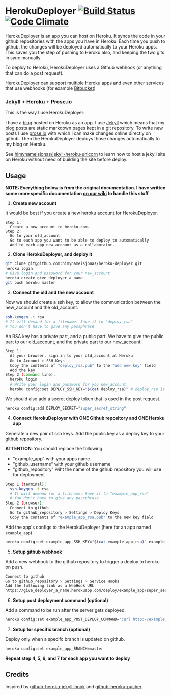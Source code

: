 HerokuDeployer [![Build Status](https://travis-ci.org/himynameisjonas/heroku-deployer.png?branch=master)](https://travis-ci.org/himynameisjonas/heroku-deployer) [![Code Climate](https://codeclimate.com/github/himynameisjonas/heroku-deployer.png)](https://codeclimate.com/github/himynameisjonas/heroku-deployer)
===============

HerokuDeployer is an app you can host on Heroku. 
It syncs the code in your github repositories with the apps you have in Heroku.
Each time you push to github, the changes will be deployed automatically to your Heroku apps.
This saves you the step of pushing to Heroku also, and keeping the two gits in sync manually.

To deploy to Heroku, HerokuDeployer uses a Github webhook (or anything that can do a post request). 

HerokuDeployer can support multiple Heroku apps and even other services that use webhooks (for example 
[Bitbucket](https://confluence.atlassian.com/display/BITBUCKET/POST+hook+management))

### Jekyll + Heroku + Prose.io

This is the way I use HerokuDeployer:

I have a [blog](http://jonasforsberg.se) hosted on Heroku as an app. 
I use [Jekyll](http://jekyllrb.com/) which means that my blog posts are static markdown pages kept in a git repository.
To write new posts I use [prose.io](http://prose.io/) with which I can make changes online directly on github. 
Then the HerokuDeployer deploys those changes automatically to my blog on Heroku.

See [himynameisjonas/jekyll-heroku-unicorn](https://github.com/himynameisjonas/jekyll-heroku-unicorn) 
to learn how to host a jekyll site on Heroku without need of building the site before deploy.

## Usage

**NOTE: Everything below is from the original documentation. I have written some more specific documentation [on our wiki](http://wiki.ibrow.me/wiki/jekyll-deploy.html) to handle this stuff**




1. **Create new account**

  It would be best if you create a new heroku account for HerokuDeployer. 
  
  ```
  Step 1:
    Create a new_account to heroku.com. 
  Step 2:
    Go to your old_account
    Go to each app you want to be able to deploy to automatically
    Add to each app new_account as a collaborator.
  ```

2. **Clone HerokuDeployer, and deploy it**

  ```bash
  git clone git@github.com:himynameisjonas/heroku-deployer.git
  heroku login
  # Give login and password for your new_account
  heroku create give_deployer_a_name
  git push heroku master
  ```

3. **Connect the old and the new account**

  Now we should create a ssh key, to allow the communication between the new_account and the old_account.
  
  ```bash
  ssh-keygen -t rsa
  # It will demand for a filename: Save it to "deploy_rsa"
  # You don't have to give any passphrase
  ```
  An RSA key has a private part, and a public part. We have to give the public part to our old_account, 
  and the private part to our new_account.
  
  ```bash
  Step 1:
    At your browser, sign in to your old_account at Heroku
    Go to Account > SSH Keys
    Copy the contents of "deploy_rsa.pub" to the "add new key" field
    Add the key
  Step 2 (command line):
    heroku login
    # Write your login and password for you new_account
    heroku config:set DEPLOY_SSH_KEY="$(cat deploy_rsa)" # deploy_rsa is your new private ssh key
  ```

  We should also add a secret deploy token that is used in the post request.

  ```bash
  heroku config:add DEPLOY_SECRET="super_secret_string"
  ```

4. **Connect HerokuDeployer with ONE Github repository and ONE Heroku app**

  Generate a new pair of ssh keys. Add the public key as a deploy key to your github repository.
  
  **ATTENTION**: You should replace the following:
  
  * "example_app" with your apps name.
  * "github_username" with your github username
  * "github_repository" wiht the name of the github repository you will use for deployment

  ```bash
  Step 1 (terminal):
    ssh-keygen -t rsa
    # It will demand for a filename: Save it to "example_app_rsa"
    # You don't have to give any passphrase
  Step 2 (browser):
    Connect to github
    Go to github_repository > Settings > Deploy Keys 
    Copy the contents of "example_app_rsa.pub" to the new key field
  ```

  Add the app's configs to the HerokuDeployer (here for an app named `example_app`)
 
  ```bash
  heroku config:set example_app_SSH_KEY="$(cat example_app_rsa)" example_app_GIT_REPO=ssh://git@github.com/github_username/github_repository.git example_app_HEROKU_REPO=git@heroku.com:example_app.git
  ```
  
5. **Setup github webhook**

  Add a new webhook to the github repository to trigger a deploy to heroku on push.
  ```bash
  Connect to github
  Go to github_repository > Settings > Service Hooks
  Add the following link as a WebHook URL
  https://give_deployer_a_name.herokuapp.com/deploy/example_app/super_secret_string
  ```

6. **Setup post deployment command (optional)**

  Add a command to be run after the server gets deployed.
  ```bash
  heroku config:set example_app_POST_DEPLOY_COMMAND='curl http://example_app/post_deploy_hook'
  ```

7. **Setup for specific branch (optional)**

  Deploy only when a specifc branch is updated on github.
  ```bash
  heroku config:set example_app_BRANCH=master
  ```

**Repeat step 4, 5, 6, and 7 for each app you want to deploy**

## Credits
Inspired by [github-heroku-jekyll-hook](https://github.com/dommmel/github-heroku-jekyll-hook) and [github-heroku-pusher](https://github.com/himynameisjonas/github-heroku-pusher)
